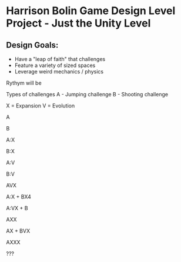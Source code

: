# Harrison Bolin Game Design Level Project - Just the Unity Level

## Design Goals:
- Have a "leap of faith" that challenges
- Feature a variety of sized spaces
- Leverage weird mechanics / physics

Rythym will be

Types of challenges A - Jumping challenge B - Shooting challenge

X = Expansion V = Evolution

A

B

A:X

B:X

A:V

B:V

AVX

A:X + BX4

A:VX + B

AXX

AX + BVX

AXXX

???
